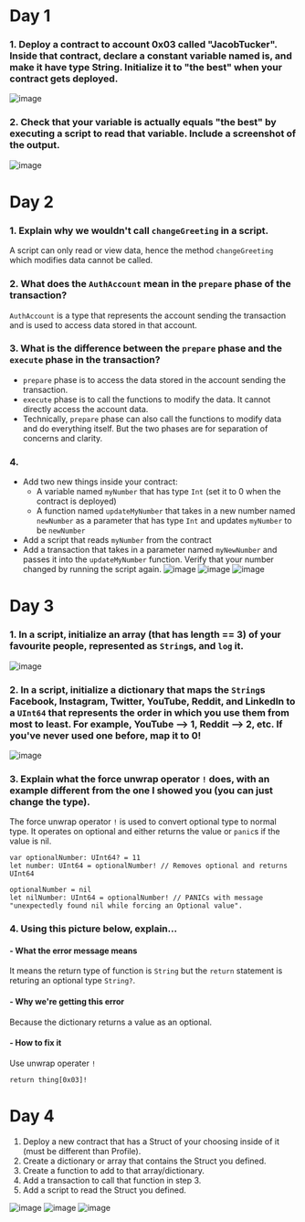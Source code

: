 # Day 1

### 1. Deploy a contract to account 0x03 called "JacobTucker". Inside that contract, declare a constant variable named is, and make it have type String. Initialize it to "the best" when your contract gets deployed.
![image](https://user-images.githubusercontent.com/15671246/189290811-1a1d46cd-c048-42a6-9701-0da6e3265344.png)

### 2. Check that your variable is actually equals "the best" by executing a script to read that variable. Include a screenshot of the output.
![image](https://user-images.githubusercontent.com/15671246/189290937-00f38ff9-f218-46fe-994f-0435311e3834.png)

# Day 2

### 1. Explain why we wouldn't call `changeGreeting` in a script.

A script can only read or view data, hence the method `changeGreeting` which modifies data cannot be called. 

### 2. What does the `AuthAccount` mean in the `prepare` phase of the transaction?

`AuthAccount` is a type that represents the account sending the transaction and is used to access data stored in that account.   

### 3. What is the difference between the `prepare` phase and the `execute` phase in the transaction?

- `prepare` phase is to access the data stored in the account sending the transaction.
- `execute` phase is to call the functions to modify the data. It cannot directly access the account data.
- Technically, `prepare` phase can also call the functions to modify data and do everything itself. But the two phases are for separation of concerns and clarity.

### 4. 
- Add two new things inside your contract:
    - A variable named `myNumber` that has type `Int` (set it to 0 when the contract is deployed)
    - A function named `updateMyNumber` that takes in a new number named `newNumber` as a parameter that has type `Int` and updates `myNumber` to be `newNumber`
- Add a script that reads `myNumber` from the contract
- Add a transaction that takes in a parameter named `myNewNumber` and passes it into the `updateMyNumber` function. Verify that your number changed by running the script again.
![image](https://user-images.githubusercontent.com/15671246/189297584-eb59c1a1-c6c8-42c1-8a1a-c58a41cf17b6.png)
![image](https://user-images.githubusercontent.com/15671246/189297493-0532522a-678f-41c7-b94a-111dbfa17ed1.png)
![image](https://user-images.githubusercontent.com/15671246/189297639-fc490ee0-ef80-418e-b2d8-502ac6cc513a.png)

# Day 3

### 1. In a script, initialize an array (that has length == 3) of your favourite people, represented as `String`s, and `log` it.
![image](https://user-images.githubusercontent.com/15671246/189350792-eb129217-cd36-489c-a614-7c1d0677f4ff.png)

### 2. In a script, initialize a dictionary that maps the `String`s Facebook, Instagram, Twitter, YouTube, Reddit, and LinkedIn to a `UInt64` that represents the order in which you use them from most to least. For example, YouTube --> 1, Reddit --> 2, etc. If you've never used one before, map it to 0!
![image](https://user-images.githubusercontent.com/15671246/189350955-e8e54675-6f88-4bfa-9934-3c6ae46d001d.png)

### 3. Explain what the force unwrap operator `!` does, with an example different from the one I showed you (you can just change the type).

The force unwrap operator `!` is used to convert optional type to normal type. It operates on optional and either returns the value or `panic`s if the value is nil.
```cadence
var optionalNumber: UInt64? = 11
let number: UInt64 = optionalNumber! // Removes optional and returns UInt64
  
optionalNumber = nil
let nilNumber: UInt64 = optionalNumber! // PANICs with message "unexpectedly found nil while forcing an Optional value".
```
### 4. Using this picture below, explain...

#### - What the error message means

It means the return type of function is `String` but the `return` statement is returing an optional type `String?`.

#### - Why we're getting this error

Because the dictionary returns a value as an optional.

#### - How to fix it

Use unwrap operater `!`
```cadence
return thing[0x03]!
```

# Day 4

1. Deploy a new contract that has a Struct of your choosing inside of it (must be different than Profile).
2. Create a dictionary or array that contains the Struct you defined.
3. Create a function to add to that array/dictionary.
4. Add a transaction to call that function in step 3.
5. Add a script to read the Struct you defined.

![image](https://user-images.githubusercontent.com/15671246/189462680-29ee0788-a54f-4a53-b438-40084f760a62.png)
![image](https://user-images.githubusercontent.com/15671246/189462698-e251f6f5-1e82-409d-bd24-fea343b12f0e.png)
![image](https://user-images.githubusercontent.com/15671246/189462778-1fec3d96-8f02-4758-ab8d-cfc1bff73215.png)
